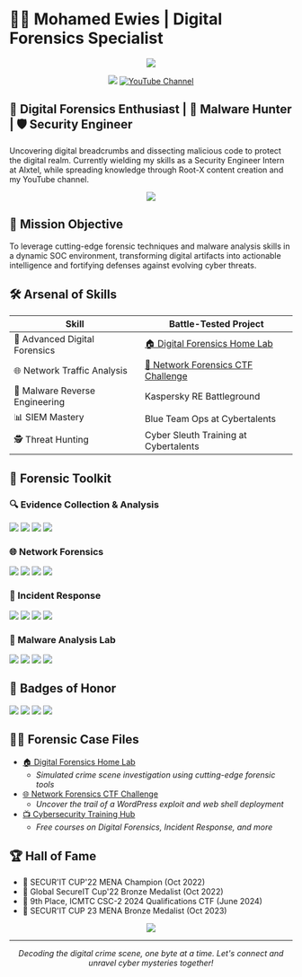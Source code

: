 # 🕵️‍♂️ Mohamed Ewies | Digital Forensics Specialist

<div align="center">
  <img src="https://img.shields.io/badge/🔎_Digital_Forensics-🧬_Malware_Analysis-🛡️_Incident_Response-blue?style=for-the-badge" />
</div>

<p align="center">
  <a href="https://www.linkedin.com/in/mohamed-ewies-59b89a212/"><img src="https://img.shields.io/badge/-LinkedIn-0072b1?&style=for-the-badge&logo=linkedin&logoColor=white" /></a>
  <a href="https://www.youtube.com/@kzar3"><img src="https://img.shields.io/badge/-YouTube-FF0000?&style=for-the-badge&logo=youtube&logoColor=white" alt="YouTube Channel" /></a>
</p>

## 🔬 Digital Forensics Enthusiast | 🦠 Malware Hunter | 🛡️ Security Engineer

Uncovering digital breadcrumbs and dissecting malicious code to protect the digital realm. Currently wielding my skills as a Security Engineer Intern at Alxtel, while spreading knowledge through Root-X content creation and my YouTube channel.

<div align="center">
  <img src="https://img.shields.io/badge/Disk_Forensics-Memory_Analysis-Network_Forensics-darkblue?style=for-the-badge" />
</div>

## 🎯 Mission Objective

To leverage cutting-edge forensic techniques and malware analysis skills in a dynamic SOC environment, transforming digital artifacts into actionable intelligence and fortifying defenses against evolving cyber threats.

## 🛠️ Arsenal of Skills

| Skill | Battle-Tested Project |
|-------|------------------------|
| 🔎 Advanced Digital Forensics | [🏠 Digital Forensics Home Lab](https://github.com/your-username/digital-forensics-home-lab) |
| 🌐 Network Traffic Analysis | [🚩 Network Forensics CTF Challenge](https://github.com/your-username/network-forensics-ctf) |
| 🦠 Malware Reverse Engineering | Kaspersky RE Battleground |
| 📊 SIEM Mastery | Blue Team Ops at Cybertalents |
| 🕵️ Threat Hunting | Cyber Sleuth Training at Cybertalents |

## 🧰 Forensic Toolkit

### 🔍 Evidence Collection & Analysis
<div>
    <img src="https://img.shields.io/badge/-FTK_Imager-FF6600?&style=for-the-badge&logo=AccessData&logoColor=white" />
    <img src="https://img.shields.io/badge/-Volatility-4B275F?&style=for-the-badge&logo=Volatility&logoColor=white" />
    <img src="https://img.shields.io/badge/-KAPE-00A4EF?&style=for-the-badge&logo=KAPE&logoColor=white" />
    <img src="https://img.shields.io/badge/-Autopsy-006400?&style=for-the-badge&logo=Autopsy&logoColor=white" />
</div>

### 🌐 Network Forensics
<div>
    <img src="https://img.shields.io/badge/-Wireshark-1679A7?&style=for-the-badge&logo=Wireshark&logoColor=white" />
    <img src="https://img.shields.io/badge/-Suricata-EF3B2D?&style=for-the-badge&logo=Suricata&logoColor=white" />
    <img src="https://img.shields.io/badge/-Zeek-777BB4?&style=for-the-badge&logo=Zeek&logoColor=white" />
    <img src="https://img.shields.io/badge/-NetworkMiner-4B0082?&style=for-the-badge&logo=NetworkMiner&logoColor=white" />
</div>

### 🚨 Incident Response
<div>
    <img src="https://img.shields.io/badge/-IBM_QRadar-052FAD?&style=for-the-badge&logo=IBM&logoColor=white" />
    <img src="https://img.shields.io/badge/-Splunk-000000?&style=for-the-badge&logo=Splunk&logoColor=white" />
    <img src="https://img.shields.io/badge/-ELK_Stack-005571?&style=for-the-badge&logo=Elastic&logoColor=white" />
    <img src="https://img.shields.io/badge/-Velociraptor-4B275F?&style=for-the-badge&logo=Velociraptor&logoColor=white" />
</div>

### 🦠 Malware Analysis Lab
<div>
    <img src="https://img.shields.io/badge/-IDA_Pro-4B0082?&style=for-the-badge&logo=IDA&logoColor=white" />
    <img src="https://img.shields.io/badge/-Ghidra-FF4500?&style=for-the-badge&logo=Ghidra&logoColor=white" />
    <img src="https://img.shields.io/badge/-x64dbg-008000?&style=for-the-badge&logo=x64dbg&logoColor=white" />
    <img src="https://img.shields.io/badge/-Cuckoo_Sandbox-FFA500?&style=for-the-badge&logo=Cuckoo&logoColor=white" />
</div>

## 🏅 Badges of Honor
<div>
<img src="https://img.shields.io/badge/-eCIR-FF0000?&style=for-the-badge&logoColor=white" />
<img src="https://img.shields.io/badge/-CCD-000080?&style=for-the-badge&logoColor=white" />
<img src="https://img.shields.io/badge/-Kaspersky_RE_101-006400?&style=for-the-badge&logoColor=white" />
<img src="https://img.shields.io/badge/-Trellix_Certified-FFA500?&style=for-the-badge&logoColor=white" />
</div>

## 🕵️‍♂️ Forensic Case Files
- [🏠 Digital Forensics Home Lab](https://github.com/your-username/digital-forensics-home-lab)
  - *Simulated crime scene investigation using cutting-edge forensic tools*
- [🌐 Network Forensics CTF Challenge](https://github.com/your-username/network-forensics-ctf)
  - *Uncover the trail of a WordPress exploit and web shell deployment*
- [📺 Cybersecurity Training Hub](https://www.youtube.com/@kzar3)
  - *Free courses on Digital Forensics, Incident Response, and more*

## 🏆 Hall of Fame
- 🥇 SECUR'IT CUP'22 MENA Champion (Oct 2022)
- 🥉 Global SecureIT Cup'22 Bronze Medalist (Oct 2022)
- 🏅 9th Place, ICMTC CSC-2 2024 Qualifications CTF (June 2024)
- 🥉 SECUR'IT CUP 23 MENA Bronze Medalist (Oct 2023)

<div align="center">
  <img src="https://img.shields.io/badge/Always_Be-Investigating-darkred?style=for-the-badge" />
</div>

---

<p align="center">
  <i>Decoding the digital crime scene, one byte at a time. Let's connect and unravel cyber mysteries together!</i>
</p>
